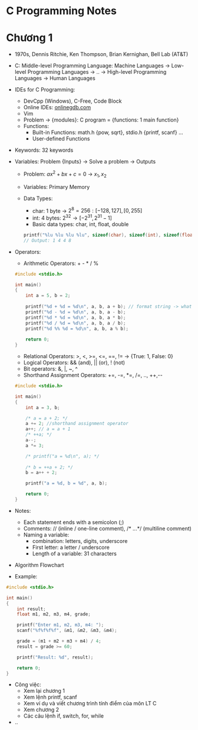 # C Programming Notes

# Chương 1

- 1970s, Dennis Ritchie, Ken Thompson, Brian Kernighan, Bell Lab (AT&T)
- C: Middle-level Programming Language: Machine Languages → Low-level Programming Languages → .. → High-level Programming Languages → Human Languages
- IDEs for C Programming:
    - DevCpp (Windows), C-Free, Code Block
    - Online IDEs: [onlinegdb.com](http://onlinegdb.com)
    - Vim
    - Problem → {modules}: C program = {functions: 1 main function}
    - Functions:
        - Built-in Functions: math.h {pow, sqrt}, stdio.h {printf, scanf} ...
        - User-defined Functions
- Keywords: 32 keywords
- Variables: Problem {Inputs} → Solve a problem → Outputs
    - Problem: $ax^2 + bx + c = 0$ → $x_1, x_2$
    - Variables: Primary Memory
    - Data Types:
        - char: 1 byte → $2^8 = 256: [-128, 127], [0, 255]$
        - int: 4 bytes: $2^{32} \rightarrow [-2^{31}, 2^{31} - 1]$
        - Basic data types: char, int, float, double
        
        ```c
        printf("%lu %lu %lu %lu", sizeof(char), sizeof(int), sizeof(float), sizeof(double));
        // Output: 1 4 4 8
        ```
        
- Operators:
    - Arithmetic Operators: + - * / %
    
    ```c
    #include <stdio.h>
    
    int main()
    {
        int a = 5, b = 2;
        
        printf("%d + %d = %d\n", a, b, a + b); // format string -> what, how
        printf("%d - %d = %d\n", a, b, a - b);
        printf("%d * %d = %d\n", a, b, a * b);
        printf("%d / %d = %d\n", a, b, a / b);
        printf("%d %% %d = %d\n", a, b, a % b);
        
        return 0;
    }
    ```
    
    - Relational Operators: >, <, >=, <=, ==, !=   → {True: 1, False: 0}
    - Logical Operators: && (and), || (or), ! (not)
    - Bit operators: &, |, ~, ^
    - Shorthand Assignment Operators: +=, -=, *=, /=, .., ++,--
    
    ```c
    #include <stdio.h>
    
    int main()
    {
    	int a = 3, b;
    
    	/* a = a + 2; */
    	a += 2; //shorthand assignment operator
    	a++; // a = a + 1
    	/* ++a; */
    	a--;
    	a *= 3;
    
    	/* printf("a = %d\n", a); */
    	
    	/* b = ++a + 2; */
    	b = a++ + 2;
    
    	printf("a = %d, b = %d", a, b);
    
    	return 0;
    }
    ```
    
- Notes:
    - Each statement ends with a semicolon (;)
    - Comments: // (inline / one-line comment), /* ...*/ (multiline comment)
    - Naming a variable:
        - combination: letters, digits, underscore
        - First letter: a letter / underscore
        - Length of a variable: 31 characters
- Algorithm Flowchart
- Example:

```c
#include <stdio.h>

int main()
{
	int result;
	float m1, m2, m3, m4, grade;

	printf("Enter m1, m2, m3, m4: ");
	scanf("%f%f%f%f", &m1, &m2, &m3, &m4);

	grade = (m1 + m2 + m3 + m4) / 4;
	result = grade >= 60;

	printf("Result: %d", result);

	return 0;
}
```

- Công việc:
    - Xem lại chương 1
    - Xem lệnh printf, scanf
    - Xem ví dụ và viết chương trình tính điểm của môn LT C
    - Xem chương 2
    - Các câu lệnh if, switch, for, while
- ..